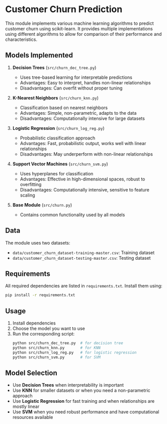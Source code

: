 # Customer Churn Prediction

This module implements various machine learning algorithms to predict customer churn using scikit-learn. It provides multiple implementations using different algorithms to allow for comparison of their performance and characteristics.

## Models Implemented

1. **Decision Trees** (`src/churn_dec_tree.py`)
   - Uses tree-based learning for interpretable predictions
   - Advantages: Easy to interpret, handles non-linear relationships
   - Disadvantages: Can overfit without proper tuning

2. **K-Nearest Neighbors** (`src/churn_knn.py`)
   - Classification based on nearest neighbors
   - Advantages: Simple, non-parametric, adapts to the data
   - Disadvantages: Computationally intensive for large datasets

3. **Logistic Regression** (`src/churn_log_reg.py`)
   - Probabilistic classification approach
   - Advantages: Fast, probabilistic output, works well with linear relationships
   - Disadvantages: May underperform with non-linear relationships

4. **Support Vector Machines** (`src/churn_svm.py`)
   - Uses hyperplanes for classification
   - Advantages: Effective in high-dimensional spaces, robust to overfitting
   - Disadvantages: Computationally intensive, sensitive to feature scaling

5. **Base Module** (`src/churn.py`)
   - Contains common functionality used by all models

## Data

The module uses two datasets:
- `data/customer_churn_dataset-training-master.csv`: Training dataset
- `data/customer_churn_dataset-testing-master.csv`: Testing dataset

## Requirements

All required dependencies are listed in `requirements.txt`. Install them using:
```bash
pip install -r requirements.txt
```

## Usage

1. Install dependencies
2. Choose the model you want to use
3. Run the corresponding script:
   ```bash
   python src/churn_dec_tree.py  # for decision tree
   python src/churn_knn.py       # for KNN
   python src/churn_log_reg.py   # for logistic regression
   python src/churn_svm.py       # for SVM
   ```

## Model Selection

- Use **Decision Trees** when interpretability is important
- Use **KNN** for smaller datasets or when you need a non-parametric approach
- Use **Logistic Regression** for fast training and when relationships are mostly linear
- Use **SVM** when you need robust performance and have computational resources available